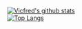 <!--
**Vicfred/Vicfred** is a ✨ _special_ ✨ repository because its `README.md` (this file) appears on your GitHub profile.

Here are some ideas to get you started:

- 🔭 I’m currently working on ...
- 🌱 I’m currently learning ...
- 👯 I’m looking to collaborate on ...
- 🤔 I’m looking for help with ...
- 💬 Ask me about ...
- 📫 How to reach me: ...
- 😄 Pronouns: ...
- ⚡ Fun fact: ...
-->

[![Vicfred's github stats](https://github-readme-stats.vercel.app/api?username=Vicfred&count_private=true&show_icons=true&theme=gruvbox)](https://lagmental.net/pages/notme.html)
<br>
[![Top Langs](https://github-readme-stats.vercel.app/api/top-langs/?username=Vicfred&theme=gruvbox&layout=compact)](https://lagmental.net/pages/notme.html)
